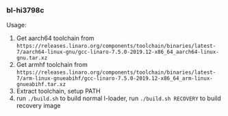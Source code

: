 ### bl-hi3798c

Usage:
1. Get aarch64 toolchain from `https://releases.linaro.org/components/toolchain/binaries/latest-7/aarch64-linux-gnu/gcc-linaro-7.5.0-2019.12-x86_64_aarch64-linux-gnu.tar.xz`
2. Get armhf toolchain from `https://releases.linaro.org/components/toolchain/binaries/latest-7/arm-linux-gnueabihf/gcc-linaro-7.5.0-2019.12-x86_64_arm-linux-gnueabihf.tar.xz`
3. Extract toolchain, setup PATH
4. run `./build.sh` to build normal l-loader, run `./build.sh RECOVERY` to build recovery image


